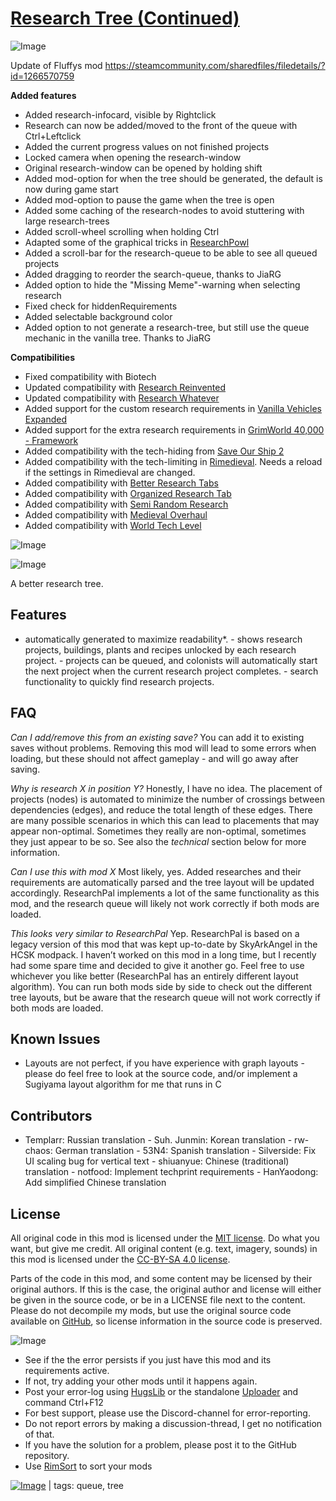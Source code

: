 # [Research Tree (Continued)](https://steamcommunity.com/sharedfiles/filedetails/?id=3030499331)

![Image](https://i.imgur.com/buuPQel.png)

Update of Fluffys mod https://steamcommunity.com/sharedfiles/filedetails/?id=1266570759

**Added features**


-  Added research-infocard, visible by Rightclick
-  Research can now be added/moved to the front of the queue with Ctrl+Leftclick
-  Added the current progress values on not finished projects
-  Locked camera when opening the research-window
-  Original research-window can be opened by holding shift
-  Added mod-option for when the tree should be generated, the default is now during game start
-  Added mod-option to pause the game when the tree is open
-  Added some caching of the research-nodes to avoid stuttering with large research-trees
-  Added scroll-wheel scrolling when holding Ctrl
-  Adapted some of the graphical tricks in [ResearchPowl](https://steamcommunity.com/sharedfiles/filedetails/?id=2877856030)
-  Added a scroll-bar for the research-queue to be able to see all queued projects
-  Added dragging to reorder the search-queue, thanks to JiaRG
-  Added option to hide the "Missing Meme"-warning when selecting research
-  Fixed check for hiddenRequirements
-  Added selectable background color
-  Added option to not generate a research-tree, but still use the queue mechanic in the vanilla tree. Thanks to JiaRG



**Compatibilities**


-  Fixed compatibility with Biotech
-  Updated compatibility with [Research Reinvented](https://steamcommunity.com/sharedfiles/filedetails/?id=2868392160)
-  Updated compatibility with [Research Whatever](https://steamcommunity.com/sharedfiles/filedetails/?id=2552092060)
-  Added support for the custom research requirements in [Vanilla Vehicles Expanded](https://steamcommunity.com/workshop/filedetails/?id=3014906877)
-  Added support for the extra research requirements in [GrimWorld 40,000 - Framework](https://steamcommunity.com/workshop/filedetails/?id=3119805903)
-  Added compatibility with the tech-hiding from [Save Our Ship 2](https://steamcommunity.com/sharedfiles/filedetails/?id=1909914131)
-  Added compatibility with the tech-limiting in [Rimedieval](https://steamcommunity.com/sharedfiles/filedetails/?id=2516523040). Needs a reload if the settings in Rimedieval are changed.
-  Added compatibility with [Better Research Tabs](https://steamcommunity.com/sharedfiles/filedetails/?id=3236847079)
-  Added compatibility with [Organized Research Tab](https://steamcommunity.com/sharedfiles/filedetails/?id=2606510510)
-  Added compatibility with [Semi Random Research](https://steamcommunity.com/sharedfiles/filedetails/?id=2879094186)
-  Added compatibility with [Medieval Overhaul](https://steamcommunity.com/sharedfiles/filedetails/?id=3219596926)
-  Added compatibility with [World Tech Level](https://steamcommunity.com/sharedfiles/filedetails/?id=3414187030)


![Image](https://i.imgur.com/pufA0kM.png)
	
![Image](https://i.imgur.com/Z4GOv8H.png)

A better research tree.

## Features

 - automatically generated to maximize readability*. - shows research projects, buildings, plants and recipes unlocked by each research project. - projects can be queued, and colonists will automatically start the next project when the current research project completes. - search functionality to quickly find research projects. 

## FAQ

*Can I add/remove this from an existing save?* You can add it to existing saves without problems. Removing this mod will lead to some errors when loading, but these should not affect gameplay - and will go away after saving.

*Why is research X in position Y?* Honestly, I have no idea. The placement of projects (nodes) is automated to minimize the number of crossings between dependencies (edges), and reduce the total length of these edges. There are many possible scenarios in which this can lead to placements that may appear non-optimal. Sometimes they really are non-optimal, sometimes they just appear to be so. See also the *technical* section below for more information.

*Can I use this with mod X* Most likely, yes. Added researches and their requirements are automatically parsed and the tree layout will be updated accordingly. ResearchPal implements a lot of the same functionality as this mod, and the research queue will likely not work correctly if both mods are loaded.

*This looks very similar to ResearchPal* Yep. ResearchPal is based on a legacy version of this mod that was kept up-to-date by SkyArkAngel in the HCSK modpack. I haven’t worked on this mod in a long time, but I recently had some spare time and decided to give it another go. Feel free to use whichever you like better (ResearchPal has an entirely different layout algorithm). You can run both mods side by side to check out the different tree layouts, but be aware that the research queue will not work correctly if both mods are loaded.

## Known Issues

 - Layouts are not perfect, if you have experience with graph layouts - please do feel free to look at the source code, and/or implement a Sugiyama layout algorithm for me that runs in C

## Contributors

 - Templarr: Russian translation - Suh. Junmin: Korean translation - rw-chaos: German translation - 53N4: Spanish translation - Silverside: Fix UI scaling bug for vertical text - shiuanyue: Chinese (traditional) translation - notfood: Implement techprint requirements - HanYaodong: Add simplified Chinese translation 

## License

All original code in this mod is licensed under the [MIT license](https://opensource.org/licenses/MIT). Do what you want, but give me credit. All original content (e.g. text, imagery, sounds) in this mod is licensed under the [CC-BY-SA 4.0 license](http://creativecommons.org/licenses/by-sa/4.0/).

Parts of the code in this mod, and some content may be licensed by their original authors. If this is the case, the original author and license will either be given in the source code, or be in a LICENSE file next to the content. Please do not decompile my mods, but use the original source code available on [GitHub](https://github.com/fluffy-mods/ResearchTree/), so license information in the source code is preserved.

![Image](https://i.imgur.com/PwoNOj4.png)



-  See if the the error persists if you just have this mod and its requirements active.
-  If not, try adding your other mods until it happens again.
-  Post your error-log using [HugsLib](https://steamcommunity.com/workshop/filedetails/?id=818773962) or the standalone [Uploader](https://steamcommunity.com/sharedfiles/filedetails/?id=2873415404) and command Ctrl+F12
-  For best support, please use the Discord-channel for error-reporting.
-  Do not report errors by making a discussion-thread, I get no notification of that.
-  If you have the solution for a problem, please post it to the GitHub repository.
-  Use [RimSort](https://github.com/RimSort/RimSort/releases/latest) to sort your mods

 

[![Image](https://img.shields.io/github/v/release/emipa606/ResearchTree?label=latest%20version&style=plastic&color=9f1111&labelColor=black)](https://steamcommunity.com/sharedfiles/filedetails/changelog/3030499331) | tags:  queue,  tree
